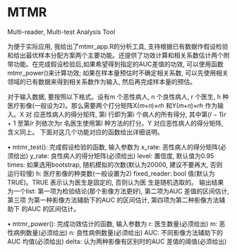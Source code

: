 # MTMR
Multi-reader, Multi-test Analysis Tool

为便于实际应用, 我给出了mtmr_app.R的分析工具, 支持根据已有数据作假设检验和给出最优样本分配方案两个主要功能。还提供了功效计算和相关系数估计两个附带功能。在完成假设检验后,如果希望得到指定的AUC差值的功效, 可以使用函数mtmr_power()来计算功效; 如果在样本量预估时不确定相关系数, 可以先使用相关领域的已有数据来得到相关系数作为输入, 然后再完成样本量的预估。

对于输入数据, 要按照以下格式。设有m 个恶性病人, n 个良性病人, r 个医生, h 种
医疗影像(一般设为2)。那么需要两个打分矩阵X(𝑚+𝑛)×𝑟ℎ 和Y(𝑚+𝑛)×𝑟ℎ 作为输入。X 对
应恶性病人的得分矩阵, 第i 行即为第i 个病人的所有得分, 其中第(𝑙 − 1)𝑟 + 1 至第𝑙𝑟
列依次为r 名医生使用第l 种方法的打分。Y 对应恶性病人的得分矩阵, 含义同上。
下面对这几个功能对应的函数给出详细说明。

• mtmr_test(): 完成假设检验的函数, 输入参数为
x_rate: 恶性病人的得分矩阵(必须给出)
y_rate: 良性病人的得分矩阵(必须给出)
level: 置信度, 默认值为0.95
times: 如果选用bootstrap, 随机模拟的次数(默认为20000, 建议不要再大, 否则
运行较慢)
h: 医疗影像的种类数(一般设置为2)
fixed_reader: bool 值(默认为TRUE)。TRUE 表示认为医生是固定的, 否则认为医
生是随机选取的。
输出结果为一个list:
第一项为检验结论(那个影像方法更好), 第二项为AUC 差值的区间估计, 第三项
为第一种影像方法辅助下的AUC 的区间估计, 第四项为第二种影像方法辅助下
的AUC 的区间估计。

• mtmr_power(): 完成功效估计的函数, 输入参数为
r: 医生数量(必须给出)
m: 恶性病例数量(必须给出)
n: 良性病例数量(必须给出)
AUC: 不同影像方法辅助下的AUC 均值(必须给出)
delta: 认为两种影像有区别时的AUC 差值的阈值(必须给出)
